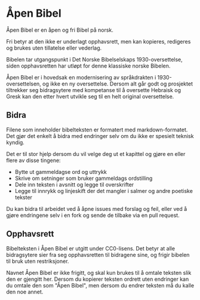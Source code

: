 # Åpen Bibel

Åpen Bibel er en åpen og fri Bibel på norsk.

Fri betyr at den ikke er underlagt opphavsrett, men kan kopieres, redigeres og brukes uten tillatelse eller vederlag.

Bibelen tar utgangspunkt i Det Norske Bibelselskaps 1930-oversettelse, siden opphavsretten har utløpt for denne klassiske norske Bibelen.

Åpen Bibel er i hovedsak en modernisering av språkdrakten i 1930-oversettelsen, og ikke en ny oversettelse. Dersom alt går godt og prosjektet tiltrekker seg bidragsytere med kompetanse til å oversette Hebraisk og Gresk kan den etter hvert utvikle seg til en helt original oversettelse.

## Bidra

Filene som inneholder bibelteksten er formatert med markdown-formatet. Det gjør det enkelt å bidra med endringer selv om du ikke er spesielt teknisk kyndig.

Det er til stor hjelp dersom du vil velge deg ut et kapittel og gjøre en eller flere av disse tingene:

- Bytte ut gammeldagse ord og uttrykk 
- Skrive om setninger som bruker gammeldags ordstilling
- Dele inn teksten i avsnitt og legge til overskrifter
- Legge til innrykk og linjeskift der det mangler i salmer og andre poetiske tekster

Du kan bidra til arbeidet ved å åpne issues med forslag og feil, eller ved å gjøre endringene selv i en fork og sende de tilbake via en pull request.

## Opphavsrett

Bibelteksten i Åpen Bibel er utgitt under CC0-lisens. Det betyr at alle bidragsytere sier fra seg opphavsretten til bidragene sine, og frigir bibelen til bruk uten restriksjoner.

Navnet Åpen Bibel er ikke frigitt, og skal kun brukes til å omtale teksten slik den er gjengitt her. Dersom du kopierer teksten ordrett uten endringer kan du omtale den som "Åpen Bibel", men dersom du endrer teksten må du kalle den noe annet.

